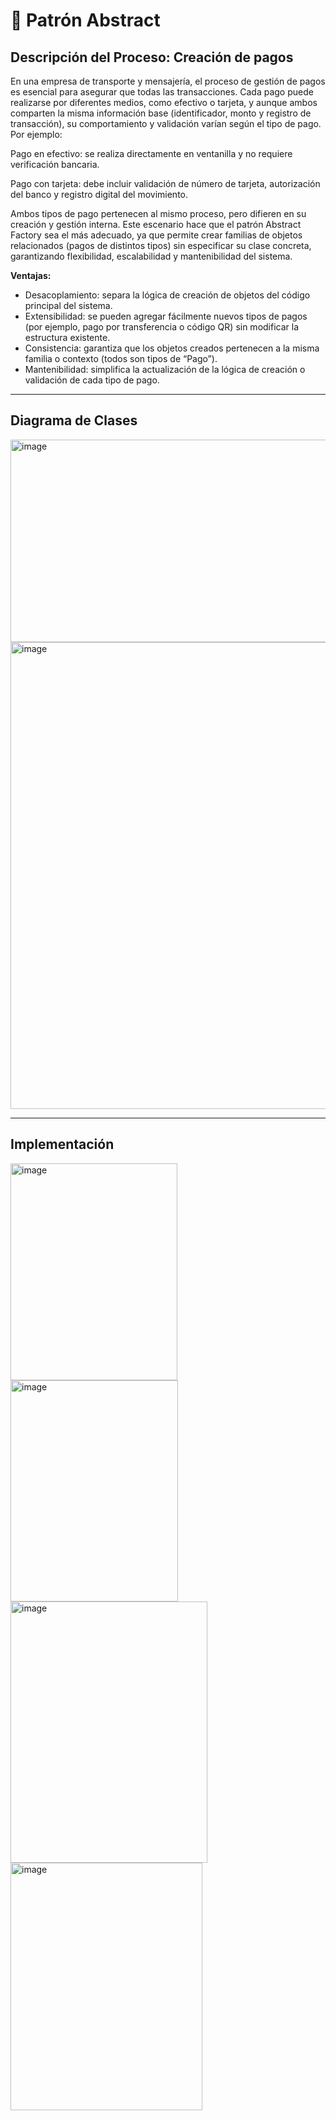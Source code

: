 # 🧬 Patrón Abstract

## Descripción del Proceso: Creación de pagos

En una empresa de transporte y mensajería, el proceso de gestión de pagos es esencial para asegurar que todas las transacciones. Cada pago puede realizarse por diferentes medios, como efectivo o tarjeta, y aunque ambos comparten la misma información base (identificador, monto y registro de transacción), su comportamiento y validación varían según el tipo de pago. Por ejemplo: 

Pago en efectivo: se realiza directamente en ventanilla y no requiere verificación bancaria. 

Pago con tarjeta: debe incluir validación de número de tarjeta, autorización del banco y registro digital del movimiento. 

Ambos tipos de pago pertenecen al mismo proceso, pero difieren en su creación y gestión interna. Este escenario hace que el patrón Abstract Factory sea el más adecuado, ya que permite crear familias de objetos relacionados (pagos de distintos tipos) sin especificar su clase concreta, garantizando flexibilidad, escalabilidad y mantenibilidad del sistema. 

**Ventajas:**
- Desacoplamiento: separa la lógica de creación de objetos del código principal del sistema. 
- Extensibilidad: se pueden agregar fácilmente nuevos tipos de pagos (por ejemplo, pago por transferencia o código QR) sin modificar la estructura existente. 
- Consistencia: garantiza que los objetos creados pertenecen a la misma familia o contexto (todos son tipos de “Pago”). 
- Mantenibilidad: simplifica la actualización de la lógica de creación o validación de cada tipo de pago. 

---

## Diagrama de Clases

<img width="538" height="324" alt="image" src="https://github.com/user-attachments/assets/7449710c-77ef-4753-a396-dd6d2771e47a" />

<img width="690" height="747" alt="image" src="https://github.com/user-attachments/assets/3a88dd71-c9ab-4594-a0ca-b9fcd1d8480c" />


---

## Implementación
<img width="267" height="347" alt="image" src="https://github.com/user-attachments/assets/64b7a88d-b3eb-4c43-8e81-a732afc34718" />

<img width="268" height="354" alt="image" src="https://github.com/user-attachments/assets/6d2b5191-f0c2-4765-94b2-495717b19f57" />

<img width="315" height="418" alt="image" src="https://github.com/user-attachments/assets/31e9bb85-ff54-4822-b7c3-0dbacf76b547" />

<img width="307" height="396" alt="image" src="https://github.com/user-attachments/assets/2c13e0e1-c4a9-4e77-84a9-1c224173c886" />

